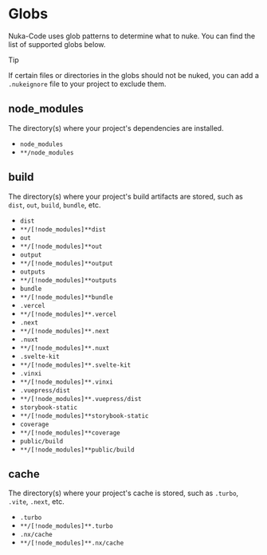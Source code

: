 # Globs

Nuka-Code uses glob patterns to determine what to nuke. You can find the list of supported globs below.

> [!TIP]
> If certain files or directories in the globs should not be nuked, you can add a `.nukeignore` file to your project to exclude them.

## node_modules

The directory(s) where your project's dependencies are installed.

- `node_modules`
- `**/node_modules`

## build

The directory(s) where your project's build artifacts are stored, such as `dist`, `out`, `build`, `bundle`, etc.

- `dist`
- `**/[!node_modules]**dist`
- `out`
- `**/[!node_modules]**out`
- `output`
- `**/[!node_modules]**output`
- `outputs`
- `**/[!node_modules]**outputs`
- `bundle`
- `**/[!node_modules]**bundle`
- `.vercel`
- `**/[!node_modules]**.vercel`
- `.next`
- `**/[!node_modules]**.next`
- `.nuxt`
- `**/[!node_modules]**.nuxt`
- `.svelte-kit`
- `**/[!node_modules]**.svelte-kit`
- `.vinxi`
- `**/[!node_modules]**.vinxi`
- `.vuepress/dist`
- `**/[!node_modules]**.vuepress/dist`
- `storybook-static`
- `**/[!node_modules]**storybook-static`
- `coverage`
- `**/[!node_modules]**coverage`
- `public/build`
- `**/[!node_modules]**public/build`

## cache

The directory(s) where your project's cache is stored, such as `.turbo`, `.vite`, `.next`, etc.

- `.turbo`
- `**/[!node_modules]**.turbo`
- `.nx/cache`
- `**/[!node_modules]**.nx/cache`
